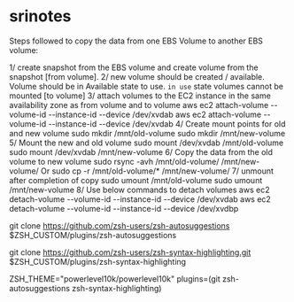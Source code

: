 # srinotes

Steps followed to copy the data from one EBS Volume to another EBS volume:

1/ create snapshot from the EBS volume and create volume from the snapshot [from volume].
2/ new volume should be created / available. Volume should be in Available state to use. `in use` state volumes cannot be mounted [to volume]
3/ attach volumes to the EC2 instance in the same availability zone as from volume and to volume
	aws ec2 attach-volume --volume-id <VolID> --instance-id <InstanceID> --device /dev/xvdab
	aws ec2 attach-volume --volume-id <VolID> --instance-id <InstanceID> --device /dev/xvdab
4/ Create mount points for old and new volume
	sudo mkdir /mnt/old-volume 
	sudo mkdir /mnt/new-volume
5/ Mount the new and old volume
	sudo mount /dev/xvdab /mnt/old-volume
	sudo mount /dev/xvdab /mnt/new-volume
6/ Copy the data from the old volume to new volume
	sudo rsync -avh /mnt/old-volume/ /mnt/new-volume/
		Or
	sudo cp -r /mnt/old-volume/* /mnt/new-volume/
7/ unmount after completion of copy
	sudo umount /mnt/old-volume 
	sudo umount /mnt/new-volume
8/ Use below commands to detach volumes
	aws ec2 detach-volume --volume-id <VolID> --instance-id <instanceID> --device /dev/xvdab
	aws ec2 detach-volume --volume-id <VolID> --instance-id <InstanceID> --device /dev/xvdbp


git clone https://github.com/zsh-users/zsh-autosuggestions $ZSH_CUSTOM/plugins/zsh-autosuggestions

git clone https://github.com/zsh-users/zsh-syntax-highlighting.git $ZSH_CUSTOM/plugins/zsh-syntax-highlighting

ZSH_THEME="powerlevel10k/powerlevel10k"
plugins=(git zsh-autosuggestions zsh-syntax-highlighting)
